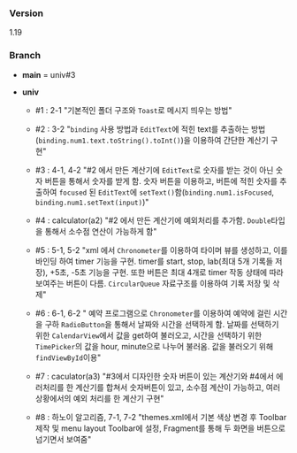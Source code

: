 ### Version

1.19

### Branch

- **main**
= univ#3

- **univ**
  - #1 : 2-1 "기본적인 폴더 구조와 `Toast`로 메시지 띄우는 방법"
    
  - #2 : 3-2 "`binding` 사용 방법과 `EditText`에 적힌 text를 추출하는 방법(`binding.num1.text.toString().toInt()`)을 이용하여 간단한 계산기 구현"
 
  - #3 : 4-1, 4-2 "#2 에서 만든 계산기에 `EditText`로 숫자를 받는 것이 아닌 숫자 버튼을 통해서 숫자를 받게 함. 숫자 버튼을 이용하고, 버튼에 적힌 숫자를 추출하여 `focused` 된 `EditText`에 `setText()`함(`binding.num1.isFocused`, `binding.num1.setText(input)`)"
    
  - #4 : calculator(a2) "#2 에서 만든 계산기에 예외처리를 추가함. `Double`타입을 통해서 소수점 연산이 가능하게 함"
    
  - #5 : 5-1, 5-2 "xml 에서 `Chronometer`를 이용하여 타이머 뷰를 생성하고, 이를 바인딩 하여 timer 기능을 구현. timer를 start, stop, lab(최대 5개 기록들 저장), +5초, -5초 기능을 구현. 또한 버튼은 최대 4개로 timer 작동 상태에 따라 보여주는 버튼이 다름. `CircularQueue` 자료구조를 이용하여 기록 저장 및 삭제"

  - #6 : 6-1, 6-2 " 예약 프로그램으로 `Chronometer`를 이용하여 예약에 걸린 시간을 구하 `RadioButton`을 통해서 날짜와 시간을 선택하게 함. 날짜를 선택하기 위한 `CalendarView`에서 값을 get하여 불러오고, 시간을 선택하기 위한 `TimePicker`의 값을 hour, minute으로 나누어 불러옴. 값을 불러오기 위해 `findViewById`이용" 

  - #7 : caculator(a3) "#3에서 디자인한 숫자 버튼이 있는 계산기와 #4에서 에러처리를 한 계산기를 합쳐서 숫자버튼이 있고, 소수점 계산이 가능하고, 여러 상황에서의 예외 처리를 한 계산기 구현"
 
  -  #8 : 하노이 알고리즘, 7-1, 7-2 "themes.xml에서 기본 색상 변경 후 Toolbar 제작 및 menu layout Toolbar에 설정, Fragment를 통해 두 화면을 버튼으로 넘기면서 보여줌"
